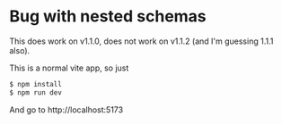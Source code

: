 # Bug with nested schemas

This does work on v1.1.0, does not work on v1.1.2 (and I'm guessing 1.1.1 also).

This is a normal vite app, so just

```sh
$ npm install
$ npm run dev
```

And go to http://localhost:5173
